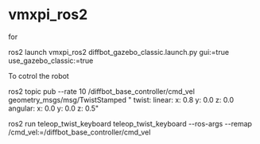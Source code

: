 # vmxpi_ros2


for  

ros2 launch vmxpi_ros2 diffbot_gazebo_classic.launch.py gui:=true use_gazebo_classic:=true


To cotrol the robot

ros2 topic pub --rate 10 /diffbot_base_controller/cmd_vel geometry_msgs/msg/TwistStamped "
twist:
  linear:
    x: 0.8
    y: 0.0
    z: 0.0
  angular:
    x: 0.0
    y: 0.0
    z: 0.5"



ros2 run teleop_twist_keyboard teleop_twist_keyboard --ros-args --remap /cmd_vel:=/diffbot_base_controller/cmd_vel